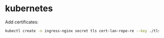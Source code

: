 # kubernetes

Add certificates:

```sh
kubectl create -n ingress-nginx secret tls cert-lan-repe-re --key ./tls.key --cert ./tls.crt
```
